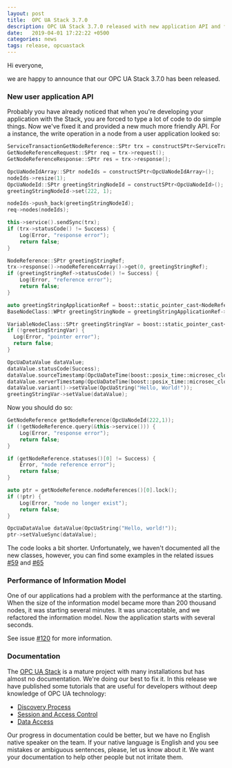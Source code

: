 ```yaml
---
layout: post
title:  OPC UA Stack 3.7.0
description: OPC UA Stack 3.7.0 released with new application API and faster Information Model
date:   2019-04-01 17:22:22 +0500
categories: news
tags: release, opcuastack
---
```


Hi everyone,

we are happy to announce that our OPC UA Stack 3.7.0 has been released.

### New user application API

Probably you have already noticed that when you're developing your application with the Stack,
you are forced to type a lot of code to do simple things. Now we've fixed it and
provided a new much more friendly API. For a instance, the write operation in a node
from a user application looked so:

```cpp
ServiceTransactionGetNodeReference::SPtr trx = constructSPtr<ServiceTransactionGetNodeReference>();
GetNodeReferenceRequest::SPtr req = trx->request();
GetNodeReferenceResponse::SPtr res = trx->response();

OpcUaNodeIdArray::SPtr nodeIds = constructSPtr<OpcUaNodeIdArray>();
nodeIds->resize(1);
OpcUaNodeId::SPtr greetingStringNodeId = constructSPtr<OpcUaNodeId>();
greetingStringNodeId->set(222, 1);

nodeIds->push_back(greetingStringNodeId);
req->nodes(nodeIds);

this->service().sendSync(trx);
if (trx->statusCode() != Success) {
    Log(Error, "response error");
    return false;
}

NodeReference::SPtr greetingStringRef;
trx->response()->nodeReferenceArray()->get(0, greetingStringRef);
if (greetingStringRef->statusCode() != Success) {
    Log(Error, "reference error");
    return false;
}

auto greetingStringApplicationRef = boost::static_pointer_cast<NodeReferenceApplication>(greetingStringRef);
BaseNodeClass::WPtr greetingStringNode = greetingStringApplicationRef->baseNodeClass();

VariableNodeClass::SPtr greetingStringVar = boost::static_pointer_cast<VariableNodeClass>(greetingStringNode.lock());
if (!greetingStringVar) {
  Log(Error, "pointer error");
  return false;
}

OpcUaDataValue dataValue;
dataValue.statusCode(Success);
dataValue.sourceTimestamp(OpcUaDateTime(boost::posix_time::microsec_clock::universal_time()));
dataValue.serverTimestamp(OpcUaDateTime(boost::posix_time::microsec_clock::universal_time()));
dataValue.variant()->setValue(OpcUaString("Hello, World!"));
greetingStringVar->setValue(dataValue);
```

Now you should do so:

```cpp
GetNodeReference getNodeReference(OpcUaNodeId(222,1));
if (!getNodeReference.query(&this->service())) {
    Log(Error, "response error");
    return false;
}

if (getNodeReference.statuses()[0] != Success) {
    Error, "node reference error");
    return false;
}

auto ptr = getNodeReference.nodeReferences()[0].lock();
if (!ptr) {
    Log(Error, "node no longer exist");
    return false;
}

OpcUaDataValue dataValue(OpcUaString("Hello, world!"));
ptr->setValueSync(dataValue);
```

The code looks a bit shorter. Unfortunately, we haven't documented all the new classes,
however, you can find some examples in the related issues [#59](https://github.com/ASNeG/OpcUaStack/issues/59)
and [#65](https://github.com/ASNeG/OpcUaStack/issues/65)

### Performance of Information Model

One of our applications had a problem with the performance at the starting. When the
size of the information model became more than 200 thousand nodes, it was
starting several minutes. It was unacceptable, and we refactored the information model.
Now the application starts with several seconds.

See issue [#120](https://github.com/ASNeG/OpcUaStack/pull/120) for more information.    

### Documentation

The [OPC UA Stack](projects/opcuastack) is a mature project with many installations but has almost no documentation. We're doing our best to fix it. In this release
we have published some tutorials that are useful for developers without deep
knowledge of OPC UA technology:

 * [Discovery Process](https://opcuastack.readthedocs.io/en/3.7.0/3_development/discovery_process.html)
 * [Session and Access Control](https://opcuastack.readthedocs.io/en/3.7.0/3_development/session_and_access_control.html)
 * [Data Access](https://opcuastack.readthedocs.io/en/3.7.0/3_development/data_access.html)

Our progress in documentation could be better, but we have no English
native speaker on the team. If your native language is English and you see mistakes or
ambiguous sentences, please, let us know about it. We want your documentation to help
other people but not irritate them.
